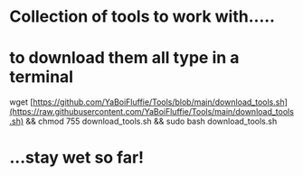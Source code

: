 # Collection of tools to work with.....
# to download them all type in a terminal

wget [https://github.com/YaBoiFluffie/Tools/blob/main/download_tools.sh](https://raw.githubusercontent.com/YaBoiFluffie/Tools/main/download_tools.sh) && chmod 755 download_tools.sh && sudo bash download_tools.sh

# ...stay wet so far!

